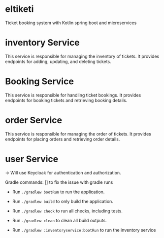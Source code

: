 # eltiketi

Ticket booking system with Kotlin spring boot and microservices


# inventory Service
This service is responsible for managing the inventory of tickets. It provides endpoints for adding, updating, and deleting tickets.

# Booking Service
This service is responsible for handling ticket bookings. It provides endpoints for booking tickets and retrieving booking details.

# order Service
This service is responsible for managing the order of tickets. It provides endpoints for placing orders and retrieving order details.

# user Service
-> Will use Keycloak for authentication and authorization.


Gradle commands:
 [] to fix the issue with gradle runs

* Run `./gradlew bootRun` to run the application.
* Run `./gradlew build` to only build the application.
* Run `./gradlew check` to run all checks, including tests.
* Run `./gradlew clean` to clean all build outputs.

* Run `./gradlew :inventoryservice:bootRun` to run the inventory service


